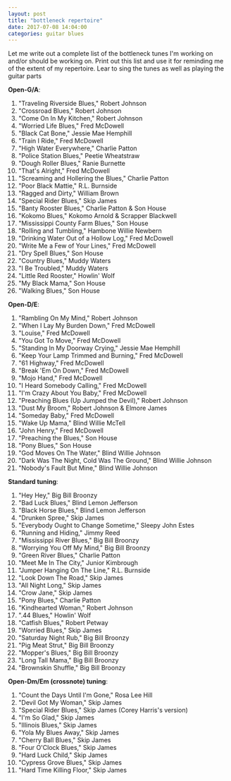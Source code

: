 ```yaml
---
layout: post
title: "bottleneck repertoire"
date: 2017-07-08 14:04:00
categories: guitar blues
---
```


Let me write out a complete list of the bottleneck tunes I'm working on and/or should be working on. Print out this list and use it for reminding me of the extent of my repertoire. Lear to sing the tunes as well as playing the guitar parts

**Open-G/A**:

1. "Traveling Riverside Blues," Robert Johnson
2. "Crossroad Blues," Robert Johnson
3. "Come On In My Kitchen," Robert Johnson
4. "Worried Life Blues," Fred McDowell
5. "Black Cat Bone," Jessie Mae Hemphill
6. "Train I Ride," Fred McDowell
7. "High Water Everywhere," Charlie Patton
8. "Police Station Blues," Peetie Wheatstraw
9. "Dough Roller Blues," Ranie Burnette
10. "That's Alright," Fred McDowell
11. "Screaming and Hollering the Blues," Charlie Patton
12. "Poor Black Mattie," R.L. Burnside
13. "Ragged and Dirty," William Brown
14. "Special Rider Blues," Skip James
15. "Banty Rooster Blues," Charlie Patton &amp; Son House
16. "Kokomo Blues," Kokomo Arnold &amp; Scrapper Blackwell
17. "Mississippi County Farm Blues," Son House
18. "Rolling and Tumbling," Hambone Willie Newbern
19. "Drinking Water Out of a Hollow Log," Fred McDowell
20. "Write Me a Few of Your Lines," Fred McDowell
21. "Dry Spell Blues," Son House
22. "Country Blues," Muddy Waters
23. "I Be Troubled," Muddy Waters
24. "Little Red Rooster," Howlin' Wolf
25. "My Black Mama," Son House
26. "Walking Blues," Son House

**Open-D/E**:

1. "Rambling On My Mind," Robert Johnson
2. "When I Lay My Burden Down," Fred McDowell
3. "Louise," Fred McDowell
4. "You Got To Move," Fred McDowell
5. "Standing In My Doorway Crying," Jessie Mae Hemphill
6. "Keep Your Lamp Trimmed and Burning," Fred McDowell
7. "61 Highway," Fred McDowell
8. "Break 'Em On Down," Fred McDowell
9. "Mojo Hand," Fred McDowell
10. "I Heard Somebody Calling," Fred McDowell
11. "I'm Crazy About You Baby," Fred McDowell
12. "Preaching Blues (Up Jumped the Devil)," Robert Johnson
13. "Dust My Broom," Robert Johnson &amp; Elmore James
14. "Someday Baby," Fred McDowell
15. "Wake Up Mama," Blind Willie McTell
16. "John Henry," Fred McDowell
17. "Preaching the Blues," Son House
18. "Pony Blues," Son House
19. "God Moves On The Water," Blind Willie Johnson
20. "Dark Was The Night, Cold Was The Ground," Blind Willie Johnson
21. "Nobody's Fault But Mine," Blind Willie Johnson

**Standard tuning**:

1. "Hey Hey," Big Bill Broonzy
2. "Bad Luck Blues," Blind Lemon Jefferson
3. "Black Horse Blues," Blind Lemon Jefferson
4. "Drunken Spree," Skip James
5. "Everybody Ought to Change Sometime," Sleepy John Estes
6. "Running and Hiding," Jimmy Reed
7. "Mississippi River Blues," Big Bill Broonzy
8. "Worrying You Off My Mind," Big Bill Broonzy
9. "Green River Blues," Charlie Patton
10. "Meet Me In The City," Junior Kimbrough
11. "Jumper Hanging On The Line," R.L. Burnside
12. "Look Down The Road," Skip James
13. "All Night Long," Skip James
14. "Crow Jane," Skip James
15. "Pony Blues," Charlie Patton
16. "Kindhearted Woman," Robert Johnson
17. ".44 Blues," Howlin' Wolf
18. "Catfish Blues," Robert Petway
19. "Worried Blues," Skip James
20. "Saturday Night Rub," Big Bill Broonzy
21. "Pig Meat Strut," Big Bill Broonzy
22. "Mopper's Blues," Big Bill Broonzy
23. "Long Tall Mama," Big Bill Broonzy
24. "Brownskin Shuffle," Big Bill Broonzy

**Open-Dm/Em (crossnote) tuning**:

1. "Count the Days Until I'm Gone," Rosa Lee Hill
2. "Devil Got My Woman," Skip James
3. "Special Rider Blues," Skip James (Corey Harris's version)
4. "I'm So Glad," Skip James
5. "Illinois Blues," Skip James
6. "Yola My Blues Away," Skip James
7. "Cherry Ball Blues," Skip James
8. "Four O'Clock Blues," Skip James
9. "Hard Luck Child," Skip James
10. "Cypress Grove Blues," Skip James
11. "Hard Time Killing Floor," Skip James

